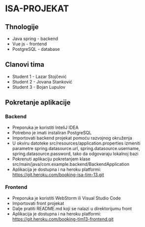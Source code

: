 # ISA-PROJEKAT

## Thnologije
- Java spring - backend
- Vue js - frontend
- PostgreSQL - database

## Clanovi tima
- Student 1 - Lazar Stojčević
- Student 2 - Jovana Stanković
- Student 3 - Bojan Lupulov

## Pokretanje aplikacije

### Backend
- Preporuka je koristiti InteliJ IDEA
- Potrebno je imati instaliran PostgreSQL 
- Importovati backend projekat pomoću razvojnog okruženja
- U okviru datoteke src/resources/application.properties izmeniti parametre spring.datasource.url, spring.datasource.username, spring.datasource.password,
tako da odgovaraju lokalnoj bazi
- Pokrenuti aplikaciju pokretanjem klase src/main/java/com.example.backend/BackendApplication
- Aplikacija je dostupna i na heroku platformi: https://git.heroku.com/booking-isa-tim-13.git

### Frontend
- Preporuka je koristiti WebStorm ili Visual Studio Code
- Importovati front projekat
- Dalje pratiti README.md koji se nalazi u direktorijumu front
- Aplikacija je dostupna i na heroku platformi: 
https://git.heroku.com/booking-tim13-frontend.git